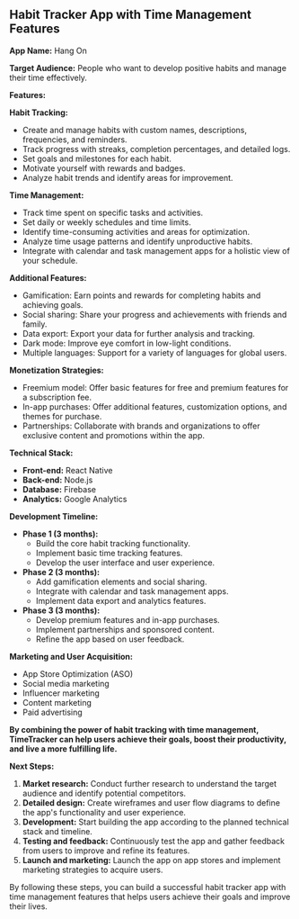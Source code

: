 ## Habit Tracker App with Time Management Features

**App Name:** Hang On

**Target Audience:** People who want to develop positive habits and manage their time effectively.

**Features:**

**Habit Tracking:**

* Create and manage habits with custom names, descriptions, frequencies, and reminders.
* Track progress with streaks, completion percentages, and detailed logs.
* Set goals and milestones for each habit.
* Motivate yourself with rewards and badges.
* Analyze habit trends and identify areas for improvement.

**Time Management:**

* Track time spent on specific tasks and activities.
* Set daily or weekly schedules and time limits.
* Identify time-consuming activities and areas for optimization.
* Analyze time usage patterns and identify unproductive habits.
* Integrate with calendar and task management apps for a holistic view of your schedule.

**Additional Features:**

* Gamification: Earn points and rewards for completing habits and achieving goals.
* Social sharing: Share your progress and achievements with friends and family.
* Data export: Export your data for further analysis and tracking.
* Dark mode: Improve eye comfort in low-light conditions.
* Multiple languages: Support for a variety of languages for global users.

**Monetization Strategies:**

* Freemium model: Offer basic features for free and premium features for a subscription fee.
* In-app purchases: Offer additional features, customization options, and themes for purchase.
* Partnerships: Collaborate with brands and organizations to offer exclusive content and promotions within the app.

**Technical Stack:**

* **Front-end:** React Native
* **Back-end:** Node.js
* **Database:** Firebase
* **Analytics:** Google Analytics

**Development Timeline:**

* **Phase 1 (3 months):**
    * Build the core habit tracking functionality.
    * Implement basic time tracking features.
    * Develop the user interface and user experience.
* **Phase 2 (3 months):**
    * Add gamification elements and social sharing.
    * Integrate with calendar and task management apps.
    * Implement data export and analytics features.
* **Phase 3 (3 months):**
    * Develop premium features and in-app purchases.
    * Implement partnerships and sponsored content.
    * Refine the app based on user feedback.

**Marketing and User Acquisition:**

* App Store Optimization (ASO)
* Social media marketing
* Influencer marketing
* Content marketing
* Paid advertising

**By combining the power of habit tracking with time management, TimeTracker can help users achieve their goals, boost their productivity, and live a more fulfilling life.**

**Next Steps:**

1. **Market research:** Conduct further research to understand the target audience and identify potential competitors.
2. **Detailed design:** Create wireframes and user flow diagrams to define the app's functionality and user experience.
3. **Development:** Start building the app according to the planned technical stack and timeline.
4. **Testing and feedback:** Continuously test the app and gather feedback from users to improve and refine its features.
5. **Launch and marketing:** Launch the app on app stores and implement marketing strategies to acquire users.

By following these steps, you can build a successful habit tracker app with time management features that helps users achieve their goals and improve their lives.

